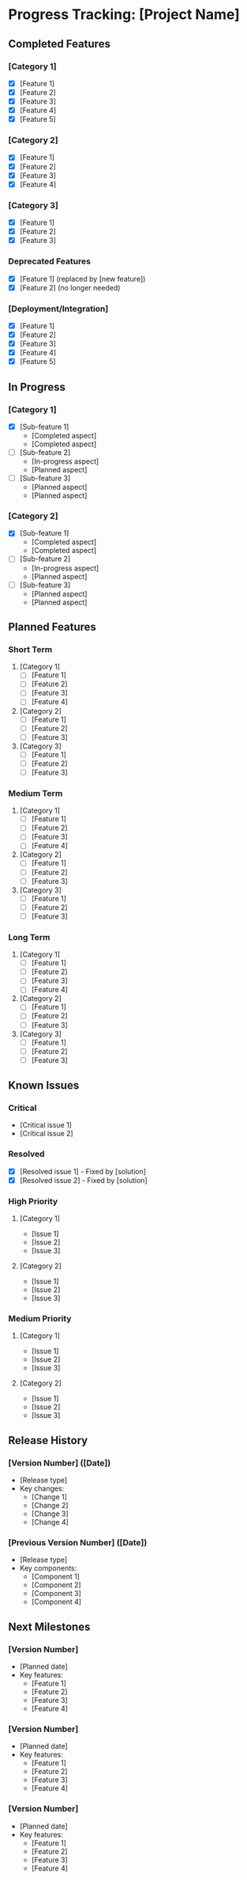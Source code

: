 # Progress Tracking: [Project Name]

## Completed Features

### [Category 1]
- [x] [Feature 1]
- [x] [Feature 2]
- [x] [Feature 3]
- [x] [Feature 4]
- [x] [Feature 5]

### [Category 2]
- [x] [Feature 1]
- [x] [Feature 2]
- [x] [Feature 3]
- [x] [Feature 4]

### [Category 3]
- [x] [Feature 1]
- [x] [Feature 2]
- [x] [Feature 3]

### Deprecated Features
- [x] [Feature 1] (replaced by [new feature])
- [x] [Feature 2] (no longer needed)

### [Deployment/Integration]
- [x] [Feature 1]
- [x] [Feature 2]
- [x] [Feature 3]
- [x] [Feature 4]
- [x] [Feature 5]

## In Progress

### [Category 1]
- [x] [Sub-feature 1]
  * [Completed aspect]
  * [Completed aspect]
- [ ] [Sub-feature 2]
  * [In-progress aspect]
  * [Planned aspect]
- [ ] [Sub-feature 3]
  * [Planned aspect]
  * [Planned aspect]

### [Category 2]
- [x] [Sub-feature 1]
  * [Completed aspect]
  * [Completed aspect]
- [ ] [Sub-feature 2]
  * [In-progress aspect]
  * [Planned aspect]
- [ ] [Sub-feature 3]
  * [Planned aspect]
  * [Planned aspect]

## Planned Features

### Short Term
1. [Category 1]
   - [ ] [Feature 1]
   - [ ] [Feature 2]
   - [ ] [Feature 3]
   - [ ] [Feature 4]

2. [Category 2]
   - [ ] [Feature 1]
   - [ ] [Feature 2]
   - [ ] [Feature 3]

3. [Category 3]
   - [ ] [Feature 1]
   - [ ] [Feature 2]
   - [ ] [Feature 3]

### Medium Term
1. [Category 1]
   - [ ] [Feature 1]
   - [ ] [Feature 2]
   - [ ] [Feature 3]
   - [ ] [Feature 4]

2. [Category 2]
   - [ ] [Feature 1]
   - [ ] [Feature 2]
   - [ ] [Feature 3]

3. [Category 3]
   - [ ] [Feature 1]
   - [ ] [Feature 2]
   - [ ] [Feature 3]

### Long Term
1. [Category 1]
   - [ ] [Feature 1]
   - [ ] [Feature 2]
   - [ ] [Feature 3]
   - [ ] [Feature 4]

2. [Category 2]
   - [ ] [Feature 1]
   - [ ] [Feature 2]
   - [ ] [Feature 3]

3. [Category 3]
   - [ ] [Feature 1]
   - [ ] [Feature 2]
   - [ ] [Feature 3]

## Known Issues

### Critical
- [Critical issue 1]
- [Critical issue 2]

### Resolved
- [x] [Resolved issue 1] - Fixed by [solution]
- [x] [Resolved issue 2] - Fixed by [solution]

### High Priority
1. [Category 1]
   - [Issue 1]
   - [Issue 2]
   - [Issue 3]

2. [Category 2]
   - [Issue 1]
   - [Issue 2]
   - [Issue 3]

### Medium Priority
1. [Category 1]
   - [Issue 1]
   - [Issue 2]
   - [Issue 3]

2. [Category 2]
   - [Issue 1]
   - [Issue 2]
   - [Issue 3]

## Release History

### [Version Number] ([Date])
- [Release type]
- Key changes:
  * [Change 1]
  * [Change 2]
  * [Change 3]
  * [Change 4]

### [Previous Version Number] ([Date])
- [Release type]
- Key components:
  * [Component 1]
  * [Component 2]
  * [Component 3]
  * [Component 4]

## Next Milestones

### [Version Number]
- [Planned date]
- Key features:
  * [Feature 1]
  * [Feature 2]
  * [Feature 3]
  * [Feature 4]

### [Version Number]
- [Planned date]
- Key features:
  * [Feature 1]
  * [Feature 2]
  * [Feature 3]
  * [Feature 4]

### [Version Number]
- [Planned date]
- Key features:
  * [Feature 1]
  * [Feature 2]
  * [Feature 3]
  * [Feature 4]
